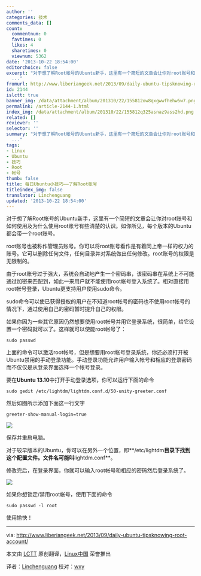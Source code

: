 ```yaml
---
author: ''
categories: 技术
comments_data: []
count:
  commentnum: 0
  favtimes: 0
  likes: 4
  sharetimes: 0
  viewnum: 5362
date: '2013-10-22 18:54:00'
editorchoice: false
excerpt: "对于想了解Root帐号的Ubuntu新手，这里有一个简短的文章会让你对root账号和如何使用及为什么使用root账号有些清楚的认识。如你所见，每个版本的Ubuntu都会带一个root账号。\r\nroot账号也被称作管理员账号。你可以将roo
  ..."
fromurl: http://www.liberiangeek.net/2013/09/daily-ubuntu-tipsknowing-root-account/
id: 2144
islctt: true
banner_img: /data/attachment/album/201310/22/155812ow8qxgwwfhehw5w7.png
permalink: /article-2144-1.html
index_img: /data/attachment/album/201310/22/155812q325asnaz9ass2hd.png.thumb.jpg
related: []
reviewer: ''
selector: ''
summary: "对于想了解Root帐号的Ubuntu新手，这里有一个简短的文章会让你对root账号和如何使用及为什么使用root账号有些清楚的认识。如你所见，每个版本的Ubuntu都会带一个root账号。\r\nroot账号也被称作管理员账号。你可以将roo
  ..."
tags:
- Linux
- Ubuntu
- 技巧
- Root
- 帐号
thumb: false
title: 每日Ubuntu小技巧——了解Root帐号
titleindex_img: false
translator: Linchenguang
updated: '2013-10-22 18:54:00'
---
```


对于想了解Root帐号的Ubuntu新手，这里有一个简短的文章会让你对root账号和如何使用及为什么使用root账号有些清楚的认识。如你所见，每个版本的Ubuntu都会带一个root账号。


root账号也被称作管理员账号。你可以将root账号看作是有着同上帝一样的权力的账号。它可以删除任何文件，任何目录并对系统做出任何修改。root账号的权限是无限制的。


由于root账号过于强大，系统会自动地产生一个密码串，该密码串在系统上不可能通过加密来匹配到，如此一来用户就不能使用root帐号登入系统了。相对直接用root帐号登录，Ubuntu更支持用户使用sudo命令。


sudo命令可以使已获得授权的用户在不知道root帐号的密码也不使用root帐号的情况下，通过使用自己的密码暂时提升自己的权限。


如果你因为一些其它原因仍然想要使用root帐号并用它登录系统，很简单，给它设置一个密码就可以了。这样就可以使能root帐号了：



```
sudo passwd
```

上面的命令可以激活root帐号，但是想要用root帐号登录系统，你还必须打开被Ubuntu禁用的手动登录功能。手动登录功能允许用户输入帐号和相应的登录密码而不仅仅是从登录界面选择一个帐号登录。


要在**Ubuntu 13.10**中打开手动登录选项，你可以运行下面的命令



```
sudo gedit /etc/lightdm/lightdm.conf.d/50-unity-greeter.conf
```

然后如图所示添加下面这一行文字



```
greeter-show-manual-login=true
```

 ![](/data/attachment/album/201310/22/155812ow8qxgwwfhehw5w7.png)


保存并重启电脑。


对于较早版本的Ubuntu，你可以在另外一个位置，即**/etc/lightdm**目录下找到这个配置文件。文件名可能叫**lightdm.conf**。


修改完后，在登录界面，你就可以输入root帐号和相应的密码然后登录系统了。


 ![](/data/attachment/album/201310/22/155812q325asnaz9ass2hd.png)


如果你想锁定/禁用root帐号，使用下面的命令



```
sudo passwd -l root
```

使用愉快！


 




---


 


via: <http://www.liberiangeek.net/2013/09/daily-ubuntu-tipsknowing-root-account/>


本文由 [LCTT](https://github.com/LCTT/TranslateProject) 原创翻译，[Linux中国](http://linux.cn/) 荣誉推出


译者：[Linchenguang](https://github.com/Linchenguang) 校对：[wxy](https://github.com/wxy)